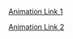 [Animation Link 1](http://www.cs.armstrong.edu/liang/animation/web/BinarySearch.html)

[Animation Link 2](https://www.cs.usfca.edu/~galles/visualization/Search.html) 
